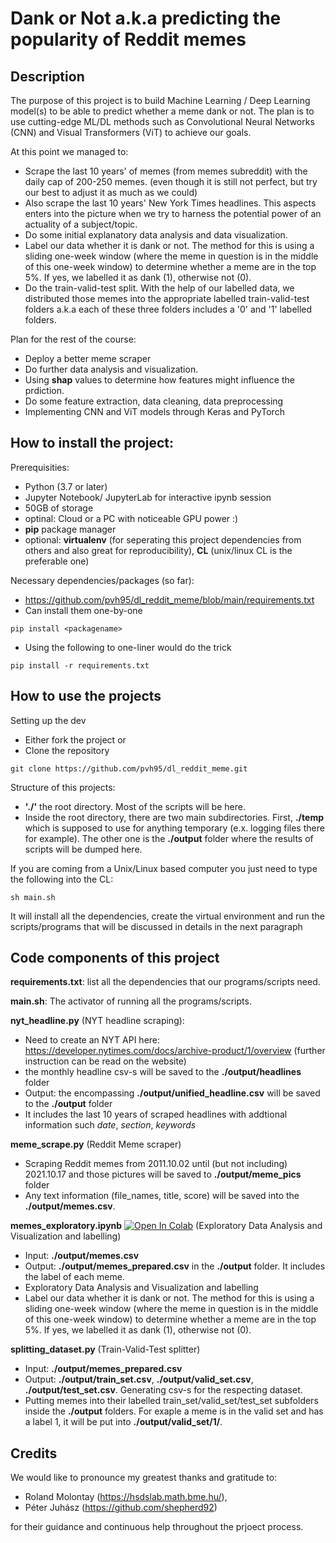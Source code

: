 # Dank or Not a.k.a predicting the popularity of Reddit memes

## Description 
The purpose of this project is to build Machine Learning / Deep Learning model(s) to be able to predict whether a meme dank or not. The plan is to use cutting-edge ML/DL methods such as Convolutional Neural Networks (CNN) and Visual Transformers (ViT) to achieve our goals. 

At this point we managed to:
*  Scrape the last 10 years' of memes (from memes subreddit) with the daily cap of 200-250 memes. (even though it is still not perfect, but try our best to adjust it as much as we could)
*  Also scrape the last 10 years' New York Times headlines. This aspects enters into the picture when we try to harness the potential power of an actuality of a subject/topic. 
*  Do some initial explanatory data analysis and data visualization. 
*  Label our data whether it is dank or not. The method for this is using a sliding one-week window (where the meme in question is in the middle of this one-week window) to determine whether a meme are in the top 5%. If yes, we labelled it as dank (1), otherwise not (0).
*  Do the train-valid-test split. With the help of our labelled data, we distributed those memes into the appropriate labelled train-valid-test folders a.k.a each of these three folders includes a '0' and '1' labelled folders. 

Plan for the rest of the course: 
* Deploy a better meme scraper
* Do further data analysis and visualization. 
* Using **shap** values to determine how features might influence the prdiction.
* Do some feature extraction, data cleaning, data preprocessing 
* Implementing CNN and ViT models through Keras and PyTorch 

## How to install the project: 
Prerequisities: 
* Python (3.7 or later)
* Jupyter Notebook/ JupyterLab for interactive ipynb session 
* 50GB of storage 
* optinal: Cloud or a PC with noticeable GPU power :) 
* **pip** package manager
* optional: **virtualenv** (for seperating this project dependencies from others and also great for reproducibility), **CL** (unix/linux CL is the preferable one) 

Necessary dependencies/packages (so far): 
* https://github.com/pvh95/dl_reddit_meme/blob/main/requirements.txt
* Can install them one-by-one
```
pip install <packagename>
```
* Using the following to one-liner would do the trick 
```
pip install -r requirements.txt
```

## How to use the projects
Setting up the dev 
* Either fork the project or
* Clone the repository 
```
git clone https://github.com/pvh95/dl_reddit_meme.git
```

Structure of this projects: 
* **'./'** the root directory. Most of the scripts will be here. 
* Inside the root directory, there are two main subdirectories. First, **./temp** which is supposed to use for anything temporary (e.x. logging files there for example). The other one is the **./output** folder where the results of scripts will be dumped here.

If you are coming from a Unix/Linux based computer you just need to type the following into the CL:
```
sh main.sh
```
It will install all the dependencies, create the virtual environment and run the scripts/programs that will be discussed in details in the next paragraph


## Code components of this project

**requirements.txt**: list all the dependencies that our programs/scripts need.

**main.sh**: The activator of running all the programs/scripts.

**nyt_headline.py** (NYT headline scraping): 
  - Need to create an NYT API here: https://developer.nytimes.com/docs/archive-product/1/overview (further instruction can be read on the website)
  - the monthly headline csv-s will be saved to the **./output/headlines** folder
  - Output: the encompassing **./output/unified_headline.csv** will be saved to the **./output** folder
  - It includes the last 10 years of scraped headlines with addtional information such *date*, *section*, *keywords*

**meme_scrape.py** (Reddit Meme scraper)
  - Scraping Reddit memes from 2011.10.02 until (but not including) 2021.10.17 and those pictures will be saved to **./output/meme_pics** folder
  - Any text information (file_names, title, score) will be saved into the **./output/memes.csv**.

**memes_exploratory.ipynb** [![Open In Colab](https://colab.research.google.com/assets/colab-badge.svg)](https://colab.research.google.com/github/pvh95/dl_reddit_meme/blob/main/memes_exploratory.ipynb)  (Exploratory Data Analysis and Visualization and labelling)  
  - Input: **./output/memes.csv**
  - Output: **./output/memes_prepared.csv** in the **./output** folder. It includes the label of each meme. 
  - Exploratory Data Analysis and Visualization and labelling 
  - Label our data whether it is dank or not. The method for this is using a sliding one-week window (where the meme in question is in the middle of this one-week window) to determine whether a meme are in the top 5%. If yes, we labelled it as dank (1), otherwise not (0).

**splitting_dataset.py** (Train-Valid-Test splitter)
   - Input: **./output/memes_prepared.csv**
   - Output: **./output/train_set.csv**, **./output/valid_set.csv**, **./output/test_set.csv**. Generating csv-s for the respecting dataset. 
   - Putting memes into their labelled train_set/valid_set/test_set subfolders inside the **./output** folders. For exaple a meme is in the valid set and has a label 1, it will be put into **./output/valid_set/1/**.

## Credits
We would like to pronounce my greatest thanks and gratitude to: 
- Roland Molontay (https://hsdslab.math.bme.hu/), 
- Péter Juhász (https://github.com/shepherd92)

for their guidance and continuous help throughout the prjoect process.
